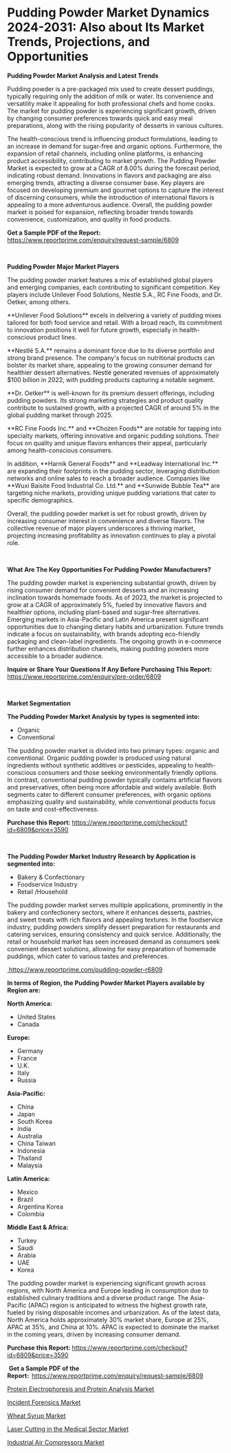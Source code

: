 <p><h1>Pudding Powder Market Dynamics 2024-2031: Also about Its Market Trends, Projections, and Opportunities</h1></p><p><strong>Pudding Powder Market Analysis and Latest Trends</strong></p>
<p><p>Pudding powder is a pre-packaged mix used to create dessert puddings, typically requiring only the addition of milk or water. Its convenience and versatility make it appealing for both professional chefs and home cooks. The market for pudding powder is experiencing significant growth, driven by changing consumer preferences towards quick and easy meal preparations, along with the rising popularity of desserts in various cultures.</p><p>The health-conscious trend is influencing product formulations, leading to an increase in demand for sugar-free and organic options. Furthermore, the expansion of retail channels, including online platforms, is enhancing product accessibility, contributing to market growth. The Pudding Powder Market is expected to grow at a CAGR of 8.00% during the forecast period, indicating robust demand. Innovations in flavors and packaging are also emerging trends, attracting a diverse consumer base. Key players are focused on developing premium and gourmet options to capture the interest of discerning consumers, while the introduction of international flavors is appealing to a more adventurous audience. Overall, the pudding powder market is poised for expansion, reflecting broader trends towards convenience, customization, and quality in food products.</p></p>
<p><strong>Get a Sample PDF of the Report:&nbsp;</strong> <a href="https://www.reportprime.com/enquiry/request-sample/6809?utm_campaign=1087&utm_medium=2&utm_source=Github&utm_content=ia&utm_term=25112024&utm_id=pudding-powder">https://www.reportprime.com/enquiry/request-sample/6809</a></p>
<p>&nbsp;</p>
<p><strong>Pudding Powder Major Market Players</strong></p>
<p><p>The pudding powder market features a mix of established global players and emerging companies, each contributing to significant competition. Key players include Unilever Food Solutions, Nestlé S.A., RC Fine Foods, and Dr. Oetker, among others.</p><p>**Unilever Food Solutions** excels in delivering a variety of pudding mixes tailored for both food service and retail. With a broad reach, its commitment to innovation positions it well for future growth, especially in health-conscious product lines.</p><p>**Nestlé S.A.** remains a dominant force due to its diverse portfolio and strong brand presence. The company's focus on nutritional products can bolster its market share, appealing to the growing consumer demand for healthier dessert alternatives. Nestlé generated revenues of approximately $100 billion in 2022, with pudding products capturing a notable segment.</p><p>**Dr. Oetker** is well-known for its premium dessert offerings, including pudding powders. Its strong marketing strategies and product quality contribute to sustained growth, with a projected CAGR of around 5% in the global pudding market through 2025.</p><p>**RC Fine Foods Inc.** and **Chozen Foods** are notable for tapping into specialty markets, offering innovative and organic pudding solutions. Their focus on quality and unique flavors enhances their appeal, particularly among health-conscious consumers.</p><p>In addition, **Harnik General Foods** and **Leadway International Inc.** are expanding their footprints in the pudding sector, leveraging distribution networks and online sales to reach a broader audience. Companies like **Wuxi Baisite Food Industrial Co. Ltd.** and **Sunwide Bubble Tea** are targeting niche markets, providing unique pudding variations that cater to specific demographics.</p><p>Overall, the pudding powder market is set for robust growth, driven by increasing consumer interest in convenience and diverse flavors. The collective revenue of major players underscores a thriving market, projecting increasing profitability as innovation continues to play a pivotal role.</p></p>
<p>&nbsp;</p>
<p><strong>What Are The Key Opportunities For Pudding Powder Manufacturers?</strong></p>
<p><p>The pudding powder market is experiencing substantial growth, driven by rising consumer demand for convenient desserts and an increasing inclination towards homemade foods. As of 2023, the market is projected to grow at a CAGR of approximately 5%, fueled by innovative flavors and healthier options, including plant-based and sugar-free alternatives. Emerging markets in Asia-Pacific and Latin America present significant opportunities due to changing dietary habits and urbanization. Future trends indicate a focus on sustainability, with brands adopting eco-friendly packaging and clean-label ingredients. The ongoing growth in e-commerce further enhances distribution channels, making pudding powders more accessible to a broader audience.</p></p>
<p><strong>Inquire or Share Your Questions If Any Before Purchasing This Report:</strong> <a href="https://www.reportprime.com/enquiry/pre-order/6809?utm_campaign=1087&utm_medium=2&utm_source=Github&utm_content=ia&utm_term=25112024&utm_id=pudding-powder">https://www.reportprime.com/enquiry/pre-order/6809</a></p>
<p>&nbsp;</p>
<p><strong>Market Segmentation</strong></p>
<p><strong>The Pudding Powder Market Analysis by types is segmented into:</strong></p>
<p><ul><li>Organic</li><li>Conventional</li></ul></p>
<p><p>The pudding powder market is divided into two primary types: organic and conventional. Organic pudding powder is produced using natural ingredients without synthetic additives or pesticides, appealing to health-conscious consumers and those seeking environmentally friendly options. In contrast, conventional pudding powder typically contains artificial flavors and preservatives, often being more affordable and widely available. Both segments cater to different consumer preferences, with organic options emphasizing quality and sustainability, while conventional products focus on taste and cost-effectiveness.</p></p>
<p><strong>Purchase this Report:&nbsp;</strong><a href="https://www.reportprime.com/checkout?id=6809&price=3590&utm_campaign=1087&utm_medium=2&utm_source=Github&utm_content=ia&utm_term=25112024&utm_id=pudding-powder">https://www.reportprime.com/checkout?id=6809&price=3590</a></p>
<p>&nbsp;</p>
<p><strong>The Pudding Powder Market Industry Research by Application is segmented into:</strong></p>
<p><ul><li>Bakery & Confectionary</li><li>Foodservice Industry</li><li>Retail /Household</li></ul></p>
<p><p>The pudding powder market serves multiple applications, prominently in the bakery and confectionery sectors, where it enhances desserts, pastries, and sweet treats with rich flavors and appealing textures. In the foodservice industry, pudding powders simplify dessert preparation for restaurants and catering services, ensuring consistency and quick service. Additionally, the retail or household market has seen increased demand as consumers seek convenient dessert solutions, allowing for easy preparation of homemade puddings, which cater to various tastes and preferences.</p></p>
<p><a href="https://www.reportprime.com/pudding-powder-r6809?utm_campaign=1087&utm_medium=2&utm_source=Github&utm_content=ia&utm_term=25112024&utm_id=pudding-powder">&nbsp;https://www.reportprime.com/pudding-powder-r6809</a></p>
<p><strong>In terms of Region, the Pudding Powder Market Players available by Region are:</strong></p>
<p>
    <p> <strong> North America: </strong>
        <ul>
            <li>United States</li>
            <li>Canada</li>
        </ul>
        </p> 
    <p> <strong> Europe: </strong>
        <ul>
            <li>Germany</li>
            <li>France</li>
            <li>U.K.</li>
            <li>Italy</li>
            <li>Russia</li>
        </ul>
        </p> 
    <p> <strong> Asia-Pacific: </strong>
        <ul>
            <li>China</li>
            <li>Japan</li>
            <li>South Korea</li>
            <li>India</li>
            <li>Australia</li>
            <li>China Taiwan</li>
            <li>Indonesia</li>
            <li>Thailand</li>
            <li>Malaysia</li>
        </ul>
        </p> 
    <p> <strong> Latin America: </strong>
        <ul>
            <li>Mexico</li>
            <li>Brazil</li>
            <li>Argentina Korea</li>
            <li>Colombia</li>
        </ul>
        </p> 
    <p> <strong> Middle East & Africa: </strong>
        <ul>
            <li>Turkey</li>
            <li>Saudi</li>
            <li>Arabia</li>
            <li>UAE</li>
            <li>Korea</li>
        </ul>
    </p>
    </p>
<p><p>The pudding powder market is experiencing significant growth across regions, with North America and Europe leading in consumption due to established culinary traditions and a diverse product range. The Asia-Pacific (APAC) region is anticipated to witness the highest growth rate, fueled by rising disposable incomes and urbanization. As of the latest data, North America holds approximately 30% market share, Europe at 25%, APAC at 35%, and China at 10%. APAC is expected to dominate the market in the coming years, driven by increasing consumer demand.</p></p>
<p><strong>Purchase this Report: </strong><a href="https://www.reportprime.com/checkout?id=6809&price=3590&utm_campaign=1087&utm_medium=2&utm_source=Github&utm_content=ia&utm_term=25112024&utm_id=pudding-powder">https://www.reportprime.com/checkout?id=6809&price=3590</a></p>
<p>&nbsp;<strong>Get a Sample PDF of the Report:&nbsp;&nbsp;</strong><a href="https://www.reportprime.com/enquiry/request-sample/6809?utm_campaign=1087&utm_medium=2&utm_source=Github&utm_content=ia&utm_term=25112024&utm_id=pudding-powder">https://www.reportprime.com/enquiry/request-sample/6809</a></p>
<p><strong></strong></p>
<p><p><a href="https://issuu.com/reportprime-2/docs/protein-electrophoresis-and-protein_7f7c27c72d163c?utm_campaign=1087&utm_medium=2&utm_source=Github&utm_content=ia&utm_term=25112024&utm_id=pudding-powder">Protein Electrophoresis and Protein Analysis Market</a></p><p><a href="https://www.linkedin.com/pulse/incident-forensics-market-size-demand-supply-situation-706ec?utm_campaign=1087&utm_medium=2&utm_source=Github&utm_content=ia&utm_term=25112024&utm_id=pudding-powder">Incident Forensics Market</a></p><p><a href="https://github.com/manesros8/Market-Research-Report-List-1/blob/main/wheat-syrup-market.md?utm_campaign=1087&utm_medium=2&utm_source=Github&utm_content=ia&utm_term=25112024&utm_id=pudding-powder">Wheat Syrup Market</a></p><p><a href="https://issuu.com/reportprime-2/docs/laser-cutting-in-the-medical-sector_8dcd7e80049b03?utm_campaign=1087&utm_medium=2&utm_source=Github&utm_content=ia&utm_term=25112024&utm_id=pudding-powder">Laser Cutting in the Medical Sector Market</a></p><p><a href="https://www.linkedin.com/pulse/industrial-air-compressors-market-evolution-key-trends-regional-p4xtc?utm_campaign=1087&utm_medium=2&utm_source=Github&utm_content=ia&utm_term=25112024&utm_id=pudding-powder">Industrial Air Compressors Market</a></p></p>